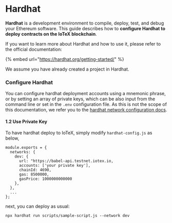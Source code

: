 # Hardhat

**Hardhat** is a development environment to compile, deploy, test, and debug your Ethereum software. This guide describes how to **configure Hardhat to deploy contracts on the IoTeX blockchain**.

If you want to learn more about Hardhat and how to use it, please refer to the official documentation:

{% embed url="https://hardhat.org/getting-started/" %}

We assume you have already created a project in Hardhat.

### Configure Hardhat

You can configure hardhat deployment accounts using a mnemonic phrase, or by setting an array of private keys, which can be also input from the command line or set in the `.env` configuration file. As this is not the scope of this documentation, we refer you to the [hardhat network configuration docs](https://hardhat.org/config/#hardhat-network). 

#### 1.2 Use Private Key

To have hardhat deploy to IoTeX, simply modify `hardhat-config.js` as below,

```text
module.exports = {
  networks: {
    dev: {
      url: "https://babel-api.testnet.iotex.io,
      accounts: ['your private key'],
      chainId: 4690,
      gas: 8500000,
      gasPrice: 1000000000000
    },
  },
  ...
};
```

next, you can deploy as usual:

```text
npx hardhat run scripts/sample-script.js --network dev
```

